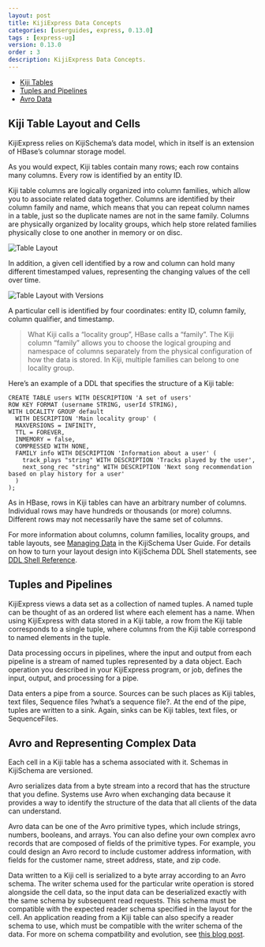 ```yaml
---
layout: post
title: KijiExpress Data Concepts
categories: [userguides, express, 0.13.0]
tags : [express-ug]
version: 0.13.0
order : 3
description: KijiExpress Data Concepts.
---
```


* [Kiji Tables](#kiji_table_layout_and_cells)
* [Tuples and Pipelines](#tuples_and_pipelines)
* [Avro Data](#avro_and_representing_complex_data)

## Kiji Table Layout and Cells

KijiExpress relies on KijiSchema’s data model, which in itself is an extension of HBase’s
columnar storage model.

As you would expect, Kiji tables contain many rows; each row contains many columns. Every
row is identified by an entity ID.

Kiji table columns are logically organized into column families, which allow you to associate
related data together. Columns are identified by their column family and name, which means
that you can repeat column names in a table, just so the duplicate names are not in the
same family. Columns are physically organized by locality groups, which help store related
families physically close to one another in memory or on disc.

![Table Layout][column_family_locality]

[column_family_locality]: ../../../../assets/images/column_family_locality.png

In addition, a given cell identified by a row and column can hold many different
timestamped values, representing the changing values of the cell over time.

![Table Layout with Versions][column_family_locality_with_versions]

[column_family_locality_with_versions]: ../../../../assets/images/column_family_locality_with_versions.png

A particular cell is identified by four coordinates: entity ID, column family, column
qualifier, and timestamp.

>What Kiji calls a “locality group”, HBase calls a “family”. The Kiji column “family”
>allows you to choose the logical grouping and namespace of columns separately from the
>physical configuration of how the data is stored. In Kiji, multiple families can belong
>to one locality group.

Here’s an example of a DDL that specifies the structure of a Kiji table:

    CREATE TABLE users WITH DESCRIPTION 'A set of users'
    ROW KEY FORMAT (username STRING, userId STRING),
    WITH LOCALITY GROUP default
      WITH DESCRIPTION 'Main locality group' (
      MAXVERSIONS = INFINITY,
      TTL = FOREVER,
      INMEMORY = false,
      COMPRESSED WITH NONE,
      FAMILY info WITH DESCRIPTION 'Information about a user' (
        track_plays "string" WITH DESCRIPTION 'Tracks played by the user',
        next_song_rec "string" WITH DESCRIPTION 'Next song recommendation based on play history for a user'
      )
    );

As in HBase, rows in Kiji tables can have an arbitrary number of columns. Individual rows
may have hundreds or thousands (or more) columns. Different rows may not necessarily have
the same set of columns.

For more information about columns, column families, locality groups, and table layouts,
see [Managing Data]({{site.userguide_schema_1_3_3}}/managing-data) in the KijiSchema User Guide. For
details on how to turn your layout design into KijiSchema DDL Shell statements, see [DDL Shell
Reference]({{site.userguide_schema_1_3_3}}/schema-shell-ddl-ref).

## Tuples and Pipelines

KijiExpress views a data set as a collection of named tuples. A named tuple can be thought
of as an ordered list where each element has a name. When using KijiExpress with data
stored in a Kiji table, a row from the Kiji table corresponds to a single tuple, where
columns from the Kiji table correspond to named elements in the tuple.

Data processing occurs in pipelines, where the input and output from each pipeline is a
stream of named tuples represented by a data object. Each operation you described in your
KijiExpress program, or job, defines the input, output, and processing for a pipe.

Data enters a pipe from a source. Sources can be such places as Kiji tables, text files,
Sequence files ?what’s a sequence file?. At the end of the pipe, tuples are written
to a sink. Again, sinks can be Kiji tables, text files, or SequenceFiles.

## Avro and Representing Complex Data

Each cell in a Kiji table has a schema associated with it. Schemas in KijiSchema are versioned.

Avro serializes data from a byte stream into a record that has the structure that you define.
Systems use Avro when exchanging data because it provides a way to identify the structure of
the data that all clients of the data can understand.

Avro data can be one of the Avro primitive types, which include strings, numbers, booleans, and
arrays.  You can also define your own complex avro records that are composed of fields of the
primitive types.  For example, you could design an Avro record to include customer address
information, with fields for the customer name, street address, state, and zip code.

Data written to a Kiji cell is serialized to a byte array according to an Avro schema.  The writer
schema used for the particular write operation is stored alongside the cell data, so the input data
can be deserialized exactly with the same schema by subsequent read requests. This schema must be
compatible with the expected reader schema specified in the layout for the cell.  An application
reading from a Kiji table can also specify a reader schema to use, which must be compatible with the
writer schema of the data.  For more on schema compatbility and evolution, see [this blog
post](http://www.kiji.org/2013/10/15/introduction-to-schema-evolution-a-tale-of-two-dbs/).
